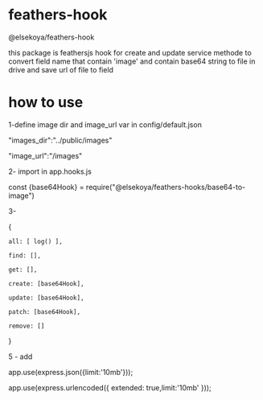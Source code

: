 # feathers-hook
@elsekoya/feathers-hook 

this package is feathersjs hook for create and update service methode to convert field name that contain 'image' and contain base64 string to file in drive and save url of file to field

# how to use

1-define image dir and image_url var in  config/default.json

"images_dir":"../public/images"

"image_url":"/images"

2- import in app.hooks.js

const {base64Hook} = require("@elsekoya/feathers-hooks/base64-to-image")


3- 

{
    
    all: [ log() ],
    
    find: [],
    
    get: [],
    
    create: [base64Hook],
    
    update: [base64Hook],
    
    patch: [base64Hook],
    
    remove: []
  
  }

5 - add

app.use(express.json({limit:'10mb'}));

app.use(express.urlencoded({ extended: true,limit:'10mb' }));
